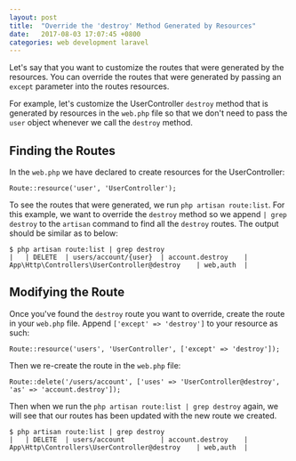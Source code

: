 ```yaml
---
layout: post
title:  "Override the 'destroy' Method Generated by Resources"
date:   2017-08-03 17:07:45 +0800
categories: web development laravel
---
```

Let's say that you want to customize the routes that were generated by the resources. You can override the routes that were generated by passing an `except` parameter into the routes resources.

For example, let's customize the UserController `destroy` method that is generated by resources in the `web.php` file so that we don't need to pass the `user` object whenever we call the `destroy` method.

## Finding the Routes
In the `web.php` we have declared to create resources for the UserController:

```
Route::resource('user', 'UserController');
```

To see the routes that were generated, we run `php artisan route:list`. For this example, we want to override the `destroy` method so we append `| grep destroy` to the `artisan` command to find all the `destroy` routes. The output should be similar as to below:

```
$ php artisan route:list | grep destroy
|   | DELETE  | users/account/{user}  | account.destroy    | App\Http\Controllers\UserController@destroy    | web,auth  |
```

## Modifying the Route
Once you've found the `destroy` route you want to override, create the route in your `web.php` file. Append `['except' => 'destroy']` to your resource as such:

```
Route::resource('users', 'UserController', ['except' => 'destroy']);
```

Then we re-create the route in the `web.php` file:

```
Route::delete('/users/account', ['uses' => 'UserController@destroy', 'as' => 'account.destroy']);
```

Then when we run the `php artisan route:list | grep destroy` again, we will see that our routes has been updated with the new route we created.

```
$ php artisan route:list | grep destroy
|   | DELETE  | users/account         | account.destroy    | App\Http\Controllers\UserController@destroy    | web,auth  |
```
